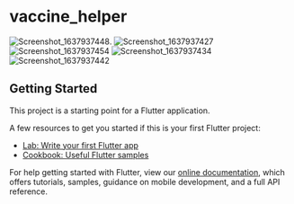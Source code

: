 # vaccine_helper

![Screenshot_1637937448](https://user-images.githubusercontent.com/82517313/143603530-e6a2d2fc-87ea-4757-a56b-149038771927.png).
![Screenshot_1637937427](https://user-images.githubusercontent.com/82517313/143603479-0b3fba00-c0ea-4fc5-a08d-366125512d57.png)
![Screenshot_1637937454](https://user-images.githubusercontent.com/82517313/143603505-974ecf81-91e0-4786-9be1-dc12e818a9e8.png)
![Screenshot_1637937434](https://user-images.githubusercontent.com/82517313/143603519-23c6ec20-26fb-4e34-8814-15cc8edc542d.png)
![Screenshot_1637937442](https://user-images.githubusercontent.com/82517313/143603523-0f814e1a-8a00-48f5-b171-8177171b542b.png)

## Getting Started

This project is a starting point for a Flutter application.

A few resources to get you started if this is your first Flutter project:

- [Lab: Write your first Flutter app](https://flutter.dev/docs/get-started/codelab)
- [Cookbook: Useful Flutter samples](https://flutter.dev/docs/cookbook)

For help getting started with Flutter, view our
[online documentation](https://flutter.dev/docs), which offers tutorials,
samples, guidance on mobile development, and a full API reference.

